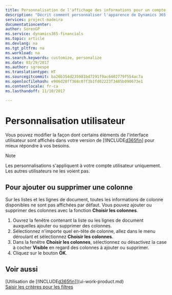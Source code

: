 ```yaml
---
title: Personnalisation de l'affichage des informations pour un compte utilisateur | Microsoft Docs
description: "Décrit comment personnaliser l'apparence de Dynamics 365 pour votre compte d'utilisateur."
services: project-madeira
documentationcenter: 
author: SorenGP
ms.service: dynamics365-financials
ms.topic: article
ms.devlang: na
ms.tgt_pltfrm: na
ms.workload: na
ms.search.keywords: customize, personalize
ms.date: 03/29/2017
ms.author: sgroespe
ms.translationtype: HT
ms.sourcegitcommit: ba26b354d235981bd7291f9ac6402779f554ac7a
ms.openlocfilehash: e986d20ff368c07f3b1fd02223f3485b090673e1
ms.contentlocale: fr-ca
ms.lasthandoff: 11/10/2017

---
```

# <a name="user-personalization"></a>Personnalisation utilisateur
Vous pouvez modifier la façon dont certains éléments de l'interface utilisateur sont affichés dans votre version de [!INCLUDE[d365fin](includes/d365fin_md.md)] pour mieux répondre à vos besoins.

> [!NOTE]  
>   Les personnalisations s'appliquent à votre compte utilisateur uniquement. Les autres utilisateurs ne les voient pas.

## <a name="to-add-or-remove-a-column"></a>Pour ajouter ou supprimer une colonne
Sur les listes et les lignes de document, toutes les informations de colonne disponibles ne sont pas affichées par défaut. Vous pouvez ajouter ou supprimer des colonnes avec la fonction **Choisir les colonnes**.

1. Ouvrez la fenêtre contenant la liste ou les lignes de document auxquelles ajouter ou supprimer des colonnes.
2. Sélectionnez n'importe quel en-tête de colonne, allez dans le menu déroulant et sélectionnez **Choisir les colonnes**.
3. Dans la fenêtre **Choisir les colonnes**, sélectionnez ou désactivez la case à cocher **Visible** en regard des colonnes à ajouter ou supprimer.
4. Cliquez sur le bouton **OK**.

## <a name="see-also"></a>Voir aussi
[Utilisation de [!INCLUDE[d365fin](includes/d365fin_md.md)]](ui-work-product.md)  
[Saisir les critères pour les filtres](ui-enter-criteria-filters.md)

